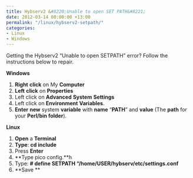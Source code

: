 ```yaml
---
title: Hybserv2 &#8220;Unable to open SET PATH&#8221;
date: 2012-03-14 00:00:00 +13:00
permalink: "/linux/hybserv2-setpath/"
categories:
- Linux
- Windows
---
```


Getting the Hybserv2 &#8220;Unable to open SETPATH&#8221; error? Follow the instructions below to repair.

**Windows**

  1. **Right** **click** on My **Computer**
  2. **Left** **click** on **Properties**
  3. Left click on **Advanced** **System** **Settings**
  4. Left click on **Environment** **Variables**.
  5. **Enter** **new** system **variable** with **name** &#8220;**PATH**&#8221; and **value** (The **path** for your **Perl/bin folder**).

**Linux**

  1. **Open** a **Terminal**
  2. **Type**: **cd include**
  3. Press **Enter**
  4. **Type pico config.**h
  5. Type: **\# define SETPATH &#8220;/home/USER/hybserv/etc/settings.conf**
  6. **Save **
